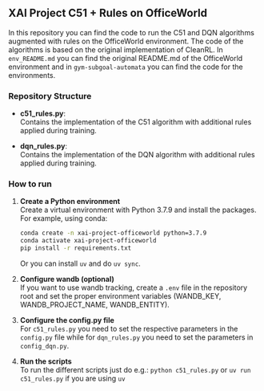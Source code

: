 ## XAI Project C51 + Rules on OfficeWorld

In this repository you can find the code to run the C51 and DQN algorithms augmented with rules on the OfficeWorld environment. The code of the algorithms is based on the original implementation of CleanRL. In `env_README.md` you can find the original README.md of the OfficeWorld environment and in `gym-subgoal-automata` you can find the code for the environments.

### Repository Structure

- **c51_rules.py**:  
  Contains the implementation of the C51 algorithm with additional rules applied during training.

- **dqn_rules.py**:  
  Contains the implementation of the DQN algorithm with additional rules applied during training.

### How to run

1. **Create a Python environment**  
   Create a virtual environment with Python 3.7.9 and install the packages. For example, using conda:
   ```bash
   conda create -n xai-project-officeworld python=3.7.9
   conda activate xai-project-officeworld
   pip install -r requirements.txt
   ```
   Or you can install `uv` and do `uv sync`.

2. **Configure wandb (optional)** \
   If you want to use wandb tracking, create a `.env` file in the repository root and set the proper environment variables (WANDB_KEY, WANDB_PROJECT_NAME, WANDB_ENTITY).

3. **Configure the config.py file** \
    For `c51_rules.py` you need to set the respective parameters in the `config.py` file while for `dqn_rules.py` you need to set the parameters in `config_dqn.py`.

4. **Run the scripts** \
   To run the different scripts just do e.g.: ```python c51_rules.py``` or ```uv run c51_rules.py``` if you are using `uv` 
